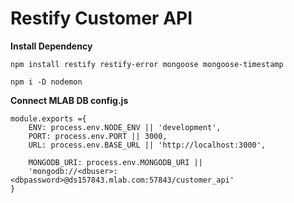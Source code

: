 # Restify Customer API

**Install Dependency**

```
npm install restify restify-error mongoose mongoose-timestamp

npm i -D nodemon
```

**Connect MLAB DB config.js**

```
module.exports ={
    ENV: process.env.NODE_ENV || 'development',
    PORT: process.env.PORT || 3000,
    URL: process.env.BASE_URL || 'http://localhost:3000',

    MONGODB_URI: process.env.MONGODB_URI ||
    'mongodb://<dbuser>:<dbpassword>@ds157843.mlab.com:57843/customer_api'
}
```
